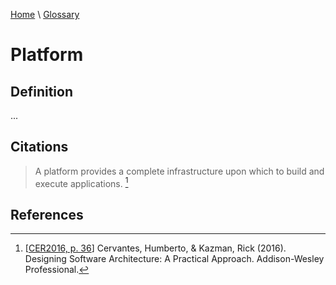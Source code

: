 [Home](../../index.html) \ [Glossary](glossary.html)

# Platform

## Definition

...  

## Citations

> A platform provides a complete infrastructure upon which to build and execute applications. [^1]

## References

[^1]: [[CER2016, p. 36](../references/books/Designing-Software-Architecture-a-Practical-Approach.html)] Cervantes, Humberto, & Kazman, Rick (2016). Designing Software Architecture: A Practical Approach. Addison-Wesley Professional.
